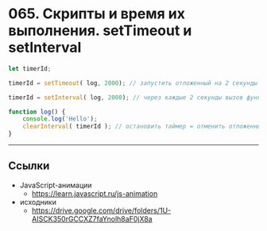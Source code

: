 # 065. Скрипты и время их выполнения. setTimeout и setInterval

```javascript
let timerId;

timerId = setTimeout( log, 2000); // запустить отложенный на 2 секунды вызов функции

timerId = setInterval( log, 2000); // через каждые 2 секунды вызов функции

function log() {
	console.log('Hello');
	clearInterval( timerId ); // остановить таймер = отменить отложенный вызов функции
}
```

---

## Ссылки

- JavaScript-анимации
	- https://learn.javascript.ru/js-animation
- исходники
	- https://drive.google.com/drive/folders/1U-AISCK350rGCCXZ7faYnolh8aF0jX8a
